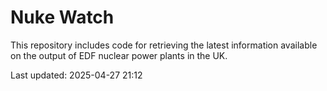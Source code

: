 # Nuke Watch

This repository includes code for retrieving the latest information available on the output of EDF nuclear power plants in the UK.

Last updated: 2025-04-27 21:12